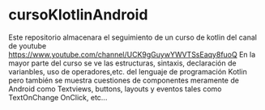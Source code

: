 # cursoKlotlinAndroid
Este repositorio almacenara el seguimiento de un curso de kotlin del canal de youtube https://www.youtube.com/channel/UCK9gGuywYWVTSsEaqy8fuoQ
En la mayor parte del curso se ve las estructuras, sintaxis, declaración de varianbles, uso de operadores,etc. del lenguaje de
programación Kotlin pero también se muestra cuestiones de componentes meramente de Android como Textviews, buttons, layouts y eventos
tales como TextOnChange OnClick, etc...

